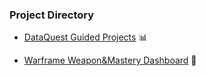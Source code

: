 ### Project Directory

* [DataQuest Guided Projects](/DataQuest%20Projects) 📊

* [Warframe Weapon&Mastery Dashboard](/warframe_weapon_dashboard) 👾

